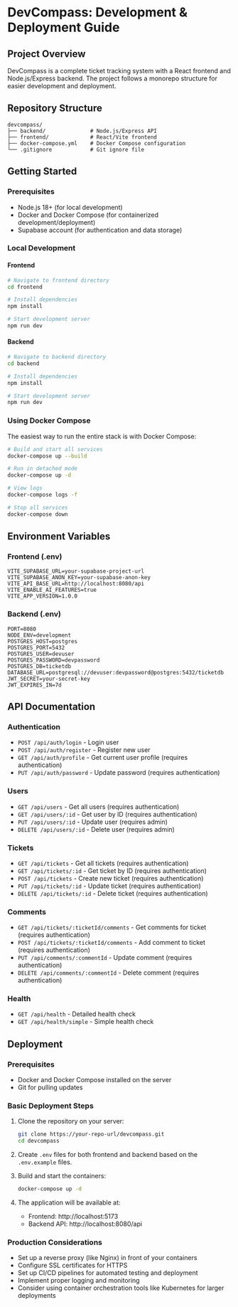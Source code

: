 
# DevCompass: Development & Deployment Guide

## Project Overview

DevCompass is a complete ticket tracking system with a React frontend and Node.js/Express backend. The project follows a monorepo structure for easier development and deployment.

## Repository Structure

```
devcompass/
├── backend/              # Node.js/Express API
├── frontend/             # React/Vite frontend
├── docker-compose.yml    # Docker Compose configuration
└── .gitignore            # Git ignore file
```

## Getting Started

### Prerequisites

- Node.js 18+ (for local development)
- Docker and Docker Compose (for containerized development/deployment)
- Supabase account (for authentication and data storage)

### Local Development

#### Frontend

```bash
# Navigate to frontend directory
cd frontend

# Install dependencies
npm install

# Start development server
npm run dev
```

#### Backend

```bash
# Navigate to backend directory
cd backend

# Install dependencies
npm install

# Start development server
npm run dev
```

### Using Docker Compose

The easiest way to run the entire stack is with Docker Compose:

```bash
# Build and start all services
docker-compose up --build

# Run in detached mode
docker-compose up -d

# View logs
docker-compose logs -f

# Stop all services
docker-compose down
```

## Environment Variables

### Frontend (.env)

```
VITE_SUPABASE_URL=your-supabase-project-url
VITE_SUPABASE_ANON_KEY=your-supabase-anon-key
VITE_API_BASE_URL=http://localhost:8080/api
VITE_ENABLE_AI_FEATURES=true
VITE_APP_VERSION=1.0.0
```

### Backend (.env)

```
PORT=8080
NODE_ENV=development
POSTGRES_HOST=postgres
POSTGRES_PORT=5432
POSTGRES_USER=devuser
POSTGRES_PASSWORD=devpassword
POSTGRES_DB=ticketdb
DATABASE_URL=postgresql://devuser:devpassword@postgres:5432/ticketdb
JWT_SECRET=your-secret-key
JWT_EXPIRES_IN=7d
```

## API Documentation

### Authentication

- `POST /api/auth/login` - Login user
- `POST /api/auth/register` - Register new user
- `GET /api/auth/profile` - Get current user profile (requires authentication)
- `PUT /api/auth/password` - Update password (requires authentication)

### Users

- `GET /api/users` - Get all users (requires authentication)
- `GET /api/users/:id` - Get user by ID (requires authentication)
- `PUT /api/users/:id` - Update user (requires admin)
- `DELETE /api/users/:id` - Delete user (requires admin)

### Tickets

- `GET /api/tickets` - Get all tickets (requires authentication)
- `GET /api/tickets/:id` - Get ticket by ID (requires authentication)
- `POST /api/tickets` - Create new ticket (requires authentication)
- `PUT /api/tickets/:id` - Update ticket (requires authentication)
- `DELETE /api/tickets/:id` - Delete ticket (requires authentication)

### Comments

- `GET /api/tickets/:ticketId/comments` - Get comments for ticket (requires authentication)
- `POST /api/tickets/:ticketId/comments` - Add comment to ticket (requires authentication)
- `PUT /api/comments/:commentId` - Update comment (requires authentication)
- `DELETE /api/comments/:commentId` - Delete comment (requires authentication)

### Health

- `GET /api/health` - Detailed health check
- `GET /api/health/simple` - Simple health check

## Deployment

### Prerequisites

- Docker and Docker Compose installed on the server
- Git for pulling updates

### Basic Deployment Steps

1. Clone the repository on your server:
   ```bash
   git clone https://your-repo-url/devcompass.git
   cd devcompass
   ```

2. Create `.env` files for both frontend and backend based on the `.env.example` files.

3. Build and start the containers:
   ```bash
   docker-compose up -d
   ```

4. The application will be available at:
   - Frontend: http://localhost:5173
   - Backend API: http://localhost:8080/api

### Production Considerations

- Set up a reverse proxy (like Nginx) in front of your containers
- Configure SSL certificates for HTTPS
- Set up CI/CD pipelines for automated testing and deployment
- Implement proper logging and monitoring
- Consider using container orchestration tools like Kubernetes for larger deployments
